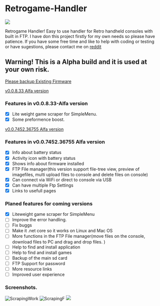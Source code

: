 # Retrogame-Handler

![](http://timeonline.se/RGHandler/images/TimeOnlineLogoV3.png)

Retrogame Handler!
Easy to use handler for Retro handheld consoles with built in FTP. 
I have don this project firstly for my own needs so please have patience. 
If you have some free time and like to help with coding or testing or have sugestions, please contact me on [reddit](https://www.reddit.com/user/nikryd/)

## Warning! This is a Alpha build and it is used at your own risk.

[Please backup Existing Firmware](http://wagnerstechtalk.com/rg350tips/#Backup_Existing_Firmware)

[v0.0.8.33 Alfa version](https://github.com/nikryden/Retrogame-Handler/releases/tag/0.0.8.33-Alpha)

### Features in v0.0.8.33-Alfa version
 - [x] Lite weight game scraper for SimpleMenu.
 - [x] Some preformence boost.

[v0.0.7452.36755 Alfa version](https://github.com/nikryden/Retrogame-Handler/releases)

 ### Features in v0.0.7452.36755 Alfa version

- [x] Info about battery status
- [x] Activity icon with battery status
- [x] Shows info about firmware installed
- [x] FTP File manager(this version support file-tree view, preview of imagefiles, multi upload files to console and delete files on console)
- [x] Can connect via WiFi or direct to console via USB
- [x] Can have multiple Ftp Settings
- [x] Links to usefull pages

### Planed features for coming versions
- [X] Liteweight game scraper for SimpleMenu 
- [ ] Improve the error handling. 
- [ ] Fix buggs 
- [ ] Make it .net core so it works on Linux and Mac OS 
- [ ] More functions in the FTP File manager(move files on the console, download files to PC and drag and drop files. ) 
- [ ] Help to find and install application
- [ ] Help to find and install games
- [ ] Backup of the main sd card
- [ ] FTP Support for password
- [ ] More resource links
- [ ] Improved user experience
 
 ### Screenshots. 
![ScrapingWork](https://user-images.githubusercontent.com/7419588/85471994-8c8b4e00-b5b1-11ea-917f-3a50d658af49.png)
![ScrapingF](https://user-images.githubusercontent.com/7419588/85430577-96e12400-b580-11ea-959c-7e68f6454502.png)
![](http://timeonline.se/RGHandler/images/FTPExplorer.png)
